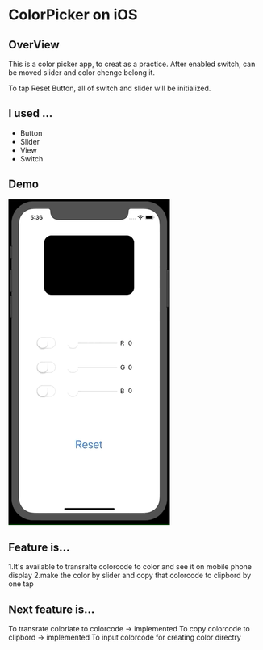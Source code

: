 # ColorPicker on iOS

## OverView
This is a color picker app, to creat as a practice.
After enabled switch, can be moved slider and color chenge belong it.

To tap Reset Button, all of switch and slider will be initialized.

## I used ...
- Button
- Slider
- View
- Switch

## Demo
![result](https://github.com/Shiozaki-s21/iOSColorPicker/blob/media/demoVideo/demo1.gif)

## Feature is...
1.It's available to transralte colorcode to color and see it on mobile phone display
2.make the color by slider and copy that colorcode to clipbord by one tap

## Next feature is...
To transrate colorlate to colorcode -> implemented
To copy colorcode to clipbord -> implemented
To input colorcode for creating color directry
